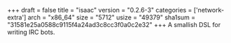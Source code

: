 +++
draft = false
title = "isaac"
version = "0.2.6-3"
categories = ['network-extra']
arch = "x86_64"
size = "5712"
usize = "49379"
sha1sum = "31581e25a0588c9115f4a24ad3c8cc3f0a0c2e32"
+++
A smallish DSL for writing IRC bots.